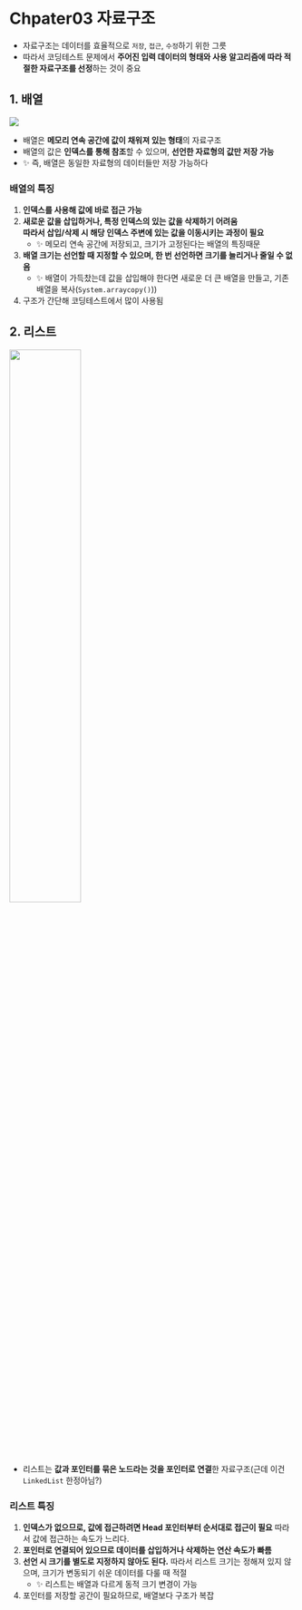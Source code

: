 # Chpater03 자료구조
- 자료구조는 데이터를 효율적으로 `저장`, `접근`, `수정`하기 위한 그릇
- 따라서 코딩테스트 문제에서 **주어진 입력 데이터의 형태와 사용 알고리즘에 따라 적절한 자료구조를 선정**하는 것이 중요

## 1. 배열
<img src = "https://encrypted-tbn0.gstatic.com/images?q=tbn:ANd9GcSUi0-Q7YiBsrgG7Tj8kw8Wrb-MbtEONTNk8Vp0hbSsgqVJFFehVrW7rZ8X4viaKyI_9QE&usqp=CAU">

- 배열은 **메모리 연속 공간에 값이 채워져 있는 형태**의 자료구조
- 배열의 값은 **인덱스를 통해 참조**할 수 있으며, **선언한 자료형의 값만 저장 가능**  
- ✨ 즉, 배열은 동일한 자료형의 데이터들만 저장 가능하다

### 배열의 특징
1. **인덱스를 사용해 값에 바로 접근 가능**
2. **새로운 값을 삽입하거나, 특정 인덱스의 있는 값을 삭제하기 어려움  
   따라서 삽입/삭제 시 해당 인덱스 주변에 있는 값을 이동시키는 과정이 필요**
   - ✨ 메모리 연속 공간에 저장되고, 크기가 고정된다는 배열의 특징때문
4. **배열 크기는 선언할 때 지정할 수 있으며, 한 번 선언하면 크기를 늘리거나 줄일 수 없음**  
   - ✨ 배열이 가득찼는데 값을 삽입해야 한다면 새로운 더 큰 배열을 만들고, 기존 배열을 복사(`System.arraycopy()`))
5. 구조가 간단해 코딩테스트에서 많이 사용됨

## 2. 리스트
<img src = "https://blog.kakaocdn.net/dn/tVk1H/btr0IFQbrIX/s546HG48L1A8NuHisOCct0/img.png" width = 50%>

- 리스트는 **값과 포인터를 묶은 노드라는 것을 포인터로 연결**한 자료구조(근데 이건 `LinkedList` 한정아님?)

### 리스트 특징
1. **인덱스가 없으므로, 값에 접근하려면 Head 포인터부터 순서대로 접근이 필요**
   따라서 값에 접근하는 속도가 느리다.
2. **포인터로 연결되어 있으므로 데이터를 삽입하거나 삭제하는 연산 속도가 빠름**
3. **선언 시 크기를 별도로 지정하지 않아도 된다.**
   따라서 리스트 크기는 정해져 있지 않으며, 크기가 변동되기 쉬운 데이터를 다룰 때 적절
   - ✨ 리스트는 배열과 다르게 동적 크기 변경이 가능
4. 포인터를 저장할 공간이 필요하므로, 배열보다 구조가 복잡
